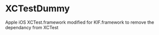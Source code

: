 # XCTestDummy
Apple iOS XCTest.framework modified for KIF.framework to remove the dependancy from XCTest
